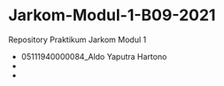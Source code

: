 # Jarkom-Modul-1-B09-2021

Repository Praktikum Jarkom Modul 1
- 05111940000084_Aldo Yaputra Hartono
-
-
